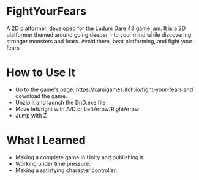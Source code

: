 # FightYourFears

A 2D platformer, developed for the Ludum Dare 48 game jam. It is a 2D platformer themed around going deeper into your mind while discovering stronger monsters and fears. Avoid them, beat platforming, and fight your fears.

# How to Use It

- Go to the game's page: <https://xamigames.itch.io/fight-your-fears> and download the game.
- Unzip it and launch the DnD.exe file
- Move left/right with A/D or LeftArrow/RightArrow
- Jump with Z

# What I Learned

- Making a complete game in Unity and publishing it.
- Working under time pressure.
- Making a satisfying character controller.
